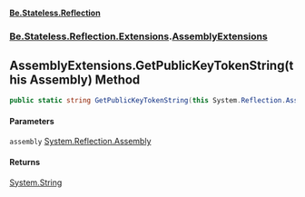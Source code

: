 #### [Be.Stateless.Reflection](README.md 'README')
### [Be.Stateless.Reflection.Extensions](Be.Stateless.Reflection.Extensions.md 'Be.Stateless.Reflection.Extensions').[AssemblyExtensions](AssemblyExtensions.md 'Be.Stateless.Reflection.Extensions.AssemblyExtensions')

## AssemblyExtensions.GetPublicKeyTokenString(this Assembly) Method

```csharp
public static string GetPublicKeyTokenString(this System.Reflection.Assembly assembly);
```
#### Parameters

<a name='Be.Stateless.Reflection.Extensions.AssemblyExtensions.GetPublicKeyTokenString(thisSystem.Reflection.Assembly).assembly'></a>

`assembly` [System.Reflection.Assembly](https://docs.microsoft.com/en-us/dotnet/api/System.Reflection.Assembly 'System.Reflection.Assembly')

#### Returns
[System.String](https://docs.microsoft.com/en-us/dotnet/api/System.String 'System.String')